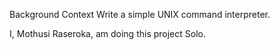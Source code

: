 Background Context
Write a simple UNIX command interpreter.

I, Mothusi Raseroka, am doing this project Solo.
